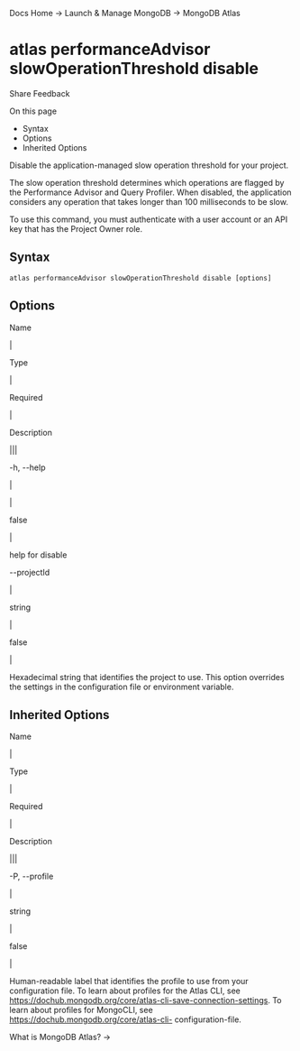 Docs Home → Launch & Manage MongoDB → MongoDB Atlas

# atlas performanceAdvisor slowOperationThreshold disable

Share Feedback

On this page

  * Syntax
  * Options
  * Inherited Options

Disable the application-managed slow operation threshold for your project.

The slow operation threshold determines which operations are flagged by the
Performance Advisor and Query Profiler. When disabled, the application
considers any operation that takes longer than 100 milliseconds to be slow.

To use this command, you must authenticate with a user account or an API key
that has the Project Owner role.

## Syntax

    
    
    atlas performanceAdvisor slowOperationThreshold disable [options]  
      
  
## Options

Name

|

Type

|

Required

|

Description  
  
|||  
  
-h, --help

|

|

false

|

help for disable  
  
\--projectId

|

string

|

false

|

Hexadecimal string that identifies the project to use. This option overrides
the settings in the configuration file or environment variable.  
  
## Inherited Options

Name

|

Type

|

Required

|

Description  
  
|||  
  
-P, --profile

|

string

|

false

|

Human-readable label that identifies the profile to use from your
configuration file. To learn about profiles for the Atlas CLI, see
https://dochub.mongodb.org/core/atlas-cli-save-connection-settings. To learn
about profiles for MongoCLI, see https://dochub.mongodb.org/core/atlas-cli-
configuration-file.  
  
What is MongoDB Atlas? →

